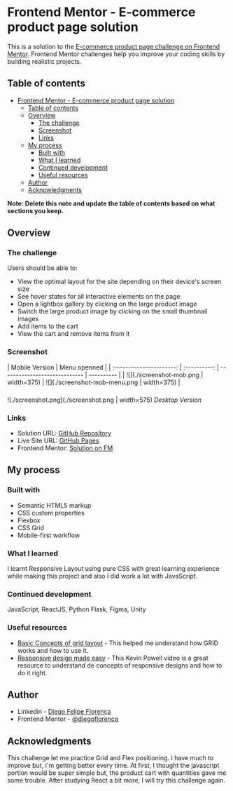# Frontend Mentor - E-commerce product page solution

This is a solution to the [E-commerce product page challenge on Frontend Mentor](https://www.frontendmentor.io/challenges/ecommerce-product-page-UPsZ9MJp6). Frontend Mentor challenges help you improve your coding skills by building realistic projects.

## Table of contents

- [Frontend Mentor - E-commerce product page solution](#frontend-mentor---e-commerce-product-page-solution)
  - [Table of contents](#table-of-contents)
  - [Overview](#overview)
    - [The challenge](#the-challenge)
    - [Screenshot](#screenshot)
    - [Links](#links)
  - [My process](#my-process)
    - [Built with](#built-with)
    - [What I learned](#what-i-learned)
    - [Continued development](#continued-development)
    - [Useful resources](#useful-resources)
  - [Author](#author)
  - [Acknowledgments](#acknowledgments)

**Note: Delete this note and update the table of contents based on what sections you keep.**

## Overview

### The challenge

Users should be able to:

- View the optimal layout for the site depending on their device's screen size
- See hover states for all interactive elements on the page
- Open a lightbox gallery by clicking on the large product image
- Switch the large product image by clicking on the small thumbnail images
- Add items to the cart
- View the cart and remove items from it

### Screenshot

|      Mobile Version      | Menu openned |
| :----------------------: | :----------: | ----------------------------- | ---------- |
| ![](./screenshot-mob.png |  width=375)  | ![](./screenshot-mob-menu.png | width=375) |

###

![./screenshot.png](./screenshot.png | width=575)
_Desktop Version_

### Links

- Solution URL: [GitHub Repository](https://github.com/diegoflorenca/FM-E-commerce-product-page)
- Live Site URL: [GitHub Pages](https://diegoflorenca.github.io/FM-E-commerce-product-page/)
- Frontend Mentor: [Solution on FM](https://www.frontendmentor.io/solutions/ecommerce-product-page-htmlcss-and-javascript-fvRR9RZBu)

## My process

### Built with

- Semantic HTML5 markup
- CSS custom properties
- Flexbox
- CSS Grid
- Mobile-first workflow

### What I learned

I learnt Responsive Layout using pure CSS with great learning experience while making this project and also I did work a lot with JavaScript.

### Continued development

JavaScript, ReactJS, Python Flask, Figma, Unity

### Useful resources

- [Basic Concepts of grid layout](https://developer.mozilla.org/en-US/docs/Web/CSS/CSS_Grid_Layout/Basic_Concepts_of_Grid_Layout) - This helped me understand how GRID works and how to use it.
- [Responsive design made easy](https://www.youtube.com/watch?v=bn-DQCifeQQ) - This Kevin Powell video is a great resource to understand de concepts of responsive designs and how to do it right.

## Author

<!-- - Website - [Diego Felipe Florença](https://www.your-site.com) -->

- Linkedin - [Diego Felipe Florença](https://www.linkedin.com/in/diegoflorenca/)
- Frontend Mentor - [@diegoflorenca](https://www.frontendmentor.io/profile/diegoflorenca)
<!-- - Twitter - [@yourusername](https://www.twitter.com/yourusername) -->

## Acknowledgments

This challenge let me practice Grid and Flex positioning. I have much to improve but, I'm getting better every time. At first, I thought the javascript portion would be super simple but, the product cart with quantities gave me some trouble. After studying React a bit more, I will try this challenge again.
